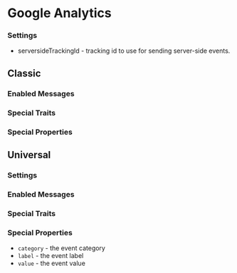 
# Google Analytics

### Settings

  * serversideTrackingId - tracking id to use for sending server-side events.


## Classic



### Enabled Messages
### Special Traits
### Special Properties



## Universal


### Settings
### Enabled Messages
### Special Traits
### Special Properties

  * `category` - the event category
  * `label` - the event label
  * `value` - the event value